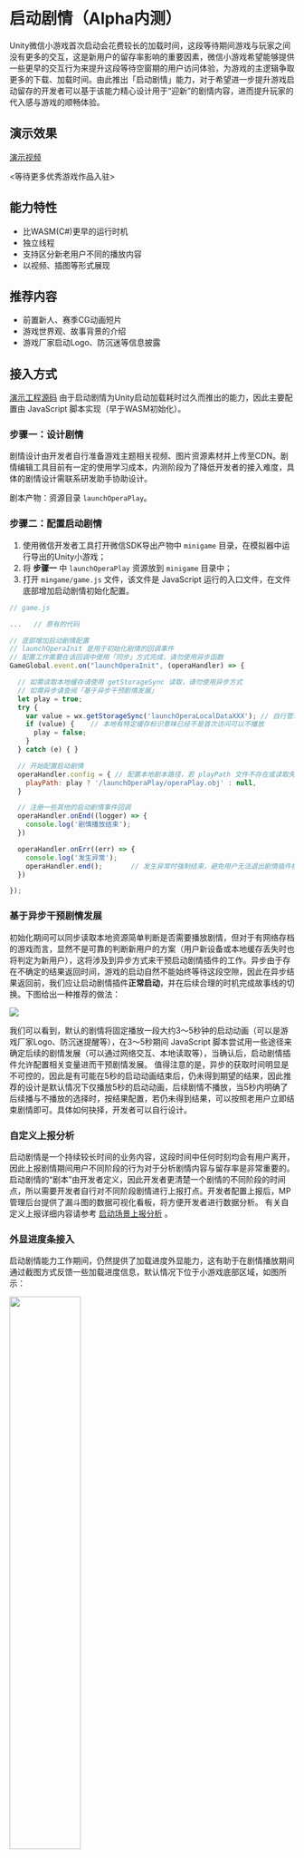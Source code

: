 # 启动剧情（Alpha内测）

  Unity微信小游戏首次启动会花费较长的加载时间，这段等待期间游戏与玩家之间没有更多的交互，这是新用户的留存率影响的重要因素，微信小游戏希望能够提供一些更早的交互行为来提升这段等待空窗期的用户访问体验，为游戏的主逻辑争取更多的下载、加载时间。由此推出「启动剧情」能力，对于希望进一步提升游戏启动留存的开发者可以基于该能力精心设计用于“迎新”的剧情内容，进而提升玩家的代入感与游戏的顺畅体验。

## 演示效果

  [演示视频](https://drive.weixin.qq.com/s?k=AJEAIQdfAAoX1N1P1D)

  <等待更多优秀游戏作品入驻>

## 能力特性

- 比WASM(C#)更早的运行时机
- 独立线程
- 支持区分新老用户不同的播放内容
- 以视频、插图等形式展现

## 推荐内容

- 前置新人、赛季CG动画短片
- 游戏世界观、故事背景的介绍
- 游戏厂家启动Logo、防沉迷等信息披露

## 接入方式

[演示工程源码]()
由于启动剧情为Unity启动加载耗时过久而推出的能力，因此主要配置由 JavaScript 脚本实现（早于WASM初始化）。

### 步骤一：设计剧情

剧情设计由开发者自行准备游戏主题相关视频、图片资源素材并上传至CDN。剧情编辑工具目前有一定的使用学习成本，内测阶段为了降低开发者的接入难度，具体的剧情设计需联系研发助手协助设计。

剧本产物：资源目录 `launchOperaPlay`。

### 步骤二：配置启动剧情

1. 使用微信开发者工具打开微信SDK导出产物中 `minigame` 目录，在模拟器中运行导出的Unity小游戏；
2. 将 **步骤一** 中 `launchOperaPlay` 资源放到 `minigame` 目录中；
3. 打开 `mingame/game.js` 文件，该文件是 JavaScript 运行的入口文件，在文件底部增加启动剧情初始化配置。

```js
// game.js

...   // 原有的代码

// 底部增加启动剧情配置
// launchOperaInit 是用于初始化剧情的回调事件
// 配置工作需要在该回调中使用「同步」方式完成，请勿使用异步函数
GameGlobal.event.on("launchOperaInit", (operaHandler) => {

  // 如需读取本地缓存请使用 getStorageSync 读取，请勿使用异步方式
  // 如需异步请查阅「基于异步干预剧情发展」
  let play = true;
  try {
    var value = wx.getStorageSync('launchOperaLocalDataXXX'); // 自行管理的本地缓存 Key-Value
    if (value) {    // 本地有特定缓存标识意味已经不是首次访问可以不播放
      play = false;
    }
  } catch (e) { }

  // 开始配置启动剧情
  operaHandler.config = { // 配置本地剧本路径，若 playPath 文件不存在或读取失败则自动放弃启动剧情
    playPath: play ? '/launchOperaPlay/operaPlay.obj' : null,
  }

  // 注册一些其他的启动剧情事件回调
  operaHandler.onEnd((logger) => {
    console.log('剧情播放结束');
  })

  operaHandler.onErr((err) => {
    console.log('发生异常');
    operaHandler.end();       // 发生异常时强制结束，避免用户无法退出剧情插件模式
  })

});

```

### 基于异步干预剧情发展

初始化期间可以同步读取本地资源简单判断是否需要播放剧情，但对于有网络存档的游戏而言，显然不是可靠的判断新用户的方案（用户新设备或本地缓存丢失时也将判定为新用户），这将涉及到异步方式来干预启动剧情插件的工作。异步由于存在不确定的结果返回时间，游戏的启动自然不能始终等待这段空隙，因此在异步结果返回前，我们应让启动剧情插件**正常启动**，并在后续合理的时机完成故事线的切换。下图给出一种推荐的做法：

![](/image/launch-opera/image-0.png)

我们可以看到，默认的剧情将固定播放一段大约3～5秒钟的启动动画（可以是游戏厂家Logo、防沉迷提醒等），在3～5秒期间 JavaScript 脚本尝试用一些途径来确定后续的剧情发展（可以通过网络交互、本地读取等），当确认后，启动剧情插件允许配置相关变量进而干预剧情发展。
值得注意的是，异步的获取时间明显是不可控的，因此是有可能在5秒的启动动画结束后，仍未得到期望的结果，因此推荐的设计是默认情况下仅播放5秒的启动动画，后续剧情不播放，当5秒内明确了后续播与不播放的选择时，按结果配置，若仍未得到结果，可以按照老用户立即结束剧情即可。具体如何抉择，开发者可以自行设计。


### 自定义上报分析

启动剧情是一个持续较长时间的业务内容，这段时间中任何时刻均会有用户离开，因此上报剧情期间用户不同阶段的行为对于分析剧情内容与留存率是非常重要的。启动剧情的“剧本”由开发者定义，因此开发者更清楚一个剧情的不同阶段的时间点，所以需要开发者自行对不同阶段剧情进行上报打点。开发者配置上报后，MP管理后台提供了漏斗图的数据可视化看板，将方便开发者进行数据分析。
有关自定义上报详细内容请参考 [启动场景上报分析](https://developers.weixin.qq.com/minigame/dev/guide/performance/perf-action-start-reportScene.html) 。


### 外显进度条接入

启动剧情能力工作期间，仍然提供了加载进度外显能力，这有助于在剧情播放期间通过截图方式反馈一些加载进度信息，默认情况下位于小游戏底部区域，如图所示：

<img src='/image/launch-opera/image-1.png' width="50%"/>

启动剧情外显进度条默认为用户开启，并且进度条前70%固定为Unity小游戏封面启动进度，开发者可以自行补充后30%进度的显示，若开发者未定义后30%显示进度则启动剧情插件将在首资源包与WASM初始化完成后以平滑动画完成100%进度显示。

#### 关闭/样式调整

如需关闭/样式调整外显进度条，如下配置：

```js
GameGlobal.event.on("launchOperaInit", (operaHandler) => {

  // other codes...

  // 配置外显进度条
  operaHandler.config = {
    progressStyle: {   // 外显进度条配置，所有配置项均可缺省，以下为默认值
      position: 1,                  // 0 顶部 1 底部
      hidden: false,                // 是否隐藏
      color: '#FFFFFF',             // 进度条颜色
      backgroundColor: '#000000',   // 进度条背景颜色
      height: 3,                    // 进度条高度
    },
    useCustomProgress: true,       // 声明控制后30%显示，默认不控制将以动画自动补间
  }

});
```

如开启 `useCustomProgress` 则可在游戏侧完成控制

```c#
  launchOpera.percentage = 0.6;     // 开发者输入 .0～1.0 浮点数，对应控制剩余 30%
```

## API

JavaScript 与 C# 环境中均能获得 launchOpera 控制句柄，
JavaScript 中除了 `launchOperaInit` 回调函数参数中可获得句柄外， 全局变量 `GameGlobal.launchOpera` 同样可访问；
C# 环境中引入微信SDK同样可以获得交互句柄。

### .running
只读属性，获得当前剧情插件运行状态，`true` 代表正在播放剧情，`false` 为未运行或已播放结束资源析构。

### .config
在初始化期间对启动剧情组件进行相关配置。

```js
GameGlobal.launchOpera.config = {
  playPath: '',   // 可选，剧本文件路径，填写该项则意味开启启动剧情
  progressStyle: {   // 外显进度条配置，所有配置项均可缺省，以下为默认值
    position: 1,                  // 0 顶部 1 底部
    hidden: false,                // 是否隐藏
    color: '#FFFFFF',             // 进度条颜色
    backgroundColor: '#000000',   // 进度条背景颜色
    height: 3,                    // 进度条高度
  },
  useCustomProgress: false,       // 是否接入自定义外显进度条
}
```


### .end()
提前结束启动剧情。

### .onEnd( callback )
注册当剧情结束时的回调事件。
当产生该回调时意味着启动剧情组件资源已经完全析构，同时自动释放注册的事件（如 .onErr 、.onEnd），无需开发手动释放。

### .offEnd( callback )
注销当剧情结束时配置的回调事件。

### .onErr( callback )
注册当发生异常时的回调事件。
引发异常的可能是：剧本文件读取失败、剧本与启动剧情插件版本不兼容、插件环境异常、CDN视频资源播放失败等。
为避免发生异常时用户无法退出启动剧情插件，推荐开发者在 onErr 强制结束启动剧情。

```js
launchOpera.onErr((err) => {
  launchOpera.end();    // 强制结束
});
```

### .offErr( callback )
注销当发生异常时的回调事件。